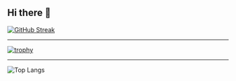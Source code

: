 ## Hi there 👋

<!--
**KitzTV/KitzTV** is a ✨ _special_ ✨ repository because its `README.md` (this file) appears on your GitHub profile.

Here are some ideas to get you started:

- 🔭 I’m currently working on ...
- 🌱 I’m currently learning ...
- 👯 I’m looking to collaborate on ...
- 🤔 I’m looking for help with ...
- 💬 Ask me about ...
- 📫 How to reach me: ...
- 😄 Pronouns: ...
- ⚡ Fun fact: ...
-->
[![GitHub Streak](https://streak-stats.demolab.com?user=KitzTV&border_radius=50&background=45%2C8402EB%2CEB5454)](https://git.io/streak-stats)

---

[![trophy](https://github-profile-trophy.vercel.app/?username=KitzTV)](https://github.com/ryo-ma/github-profile-trophy)

--- 

![Top Langs](https://github-readme-stats.vercel.app/api/top-langs/?username=anuraghazra&layout=compact&theme=ambiant-gradient)

